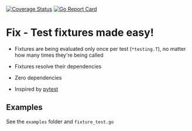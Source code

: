 [![Coverage Status](https://coveralls.io/repos/github/datek/fix/badge.svg?branch=master)](https://coveralls.io/github/datek/fix?branch=master) [![Go Report Card](https://goreportcard.com/badge/github.com/datek/fix)](https://goreportcard.com/report/github.com/datek/fix)

# Fix - Test fixtures made easy!

- Fixtures are being evaluated only once per test (`*testing.T`), no matter how many times they're being called

- Fixtures resolve their dependencies

- Zero dependencies

- Inspired by [pytest](https://docs.pytest.org/en/stable/)

## Examples

See the `examples` folder and `fixture_test.go`
